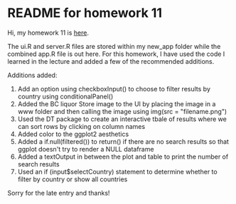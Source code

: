 # README for homework 11

Hi, my homework 11 is [here](https://wai-ho-choy.shinyapps.io/new_app). 

The ui.R and server.R files are stored within my new_app folder while the combined app.R file is out here. For this homework, I have used the code I learned in the lecture and added a few of the recommended additions.

Additions added:

1.  Add an option using checkboxInput() to choose to filter results by country using conditionalPanel()
2.  Added the BC liquor Store image to the UI by placing the image in a www folder and then calling the image using img(src = "filename.png")
3.  Used the DT package to create an interactive tbale of results where we can sort rows by clicking on column names
4.  Added color to the ggplot2 aesthetics
5.  Added a if.null(filtered()) to return() if there are no search results so that ggplot doesn't try to render a NULL dataframe
6.  Added a textOutput in between the plot and table to print the number of search results
7.  Used an if (input$selectCountry) statement to determine whether to filter by country or show all countries

Sorry for the late entry and thanks!